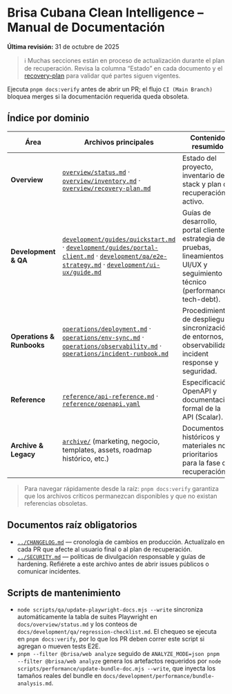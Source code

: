 # Brisa Cubana Clean Intelligence – Manual de Documentación

**Última revisión:** 31 de octubre de 2025

> ℹ️ Muchas secciones están en proceso de actualización durante el plan de recuperación. Revisa la columna “Estado” en cada documento y el [recovery-plan](overview/recovery-plan.md) para validar qué partes siguen vigentes.

Ejecuta `pnpm docs:verify` antes de abrir un PR; el flujo `CI (Main Branch)` bloquea merges si la documentación requerida queda obsoleta.

## Índice por dominio

| Área                      | Archivos principales                                                                                                                                                                                                                                                                    | Contenido resumido                                                                                                             |
| ------------------------- | --------------------------------------------------------------------------------------------------------------------------------------------------------------------------------------------------------------------------------------------------------------------------------------- | ------------------------------------------------------------------------------------------------------------------------------ |
| **Overview**              | [`overview/status.md`](overview/status.md) · [`overview/inventory.md`](overview/inventory.md) · [`overview/recovery-plan.md`](overview/recovery-plan.md)                                                                                                                                | Estado del proyecto, inventario del stack y plan de recuperación activo.                                                       |
| **Development & QA**      | [`development/guides/quickstart.md`](development/guides/quickstart.md) · [`development/guides/portal-client.md`](development/guides/portal-client.md) · [`development/qa/e2e-strategy.md`](development/qa/e2e-strategy.md) · [`development/ui-ux/guide.md`](development/ui-ux/guide.md) | Guías de desarrollo, portal cliente, estrategia de pruebas, lineamientos UI/UX y seguimiento técnico (performance, tech-debt). |
| **Operations & Runbooks** | [`operations/deployment.md`](operations/deployment.md) · [`operations/env-sync.md`](operations/env-sync.md) · [`operations/observability.md`](operations/observability.md) · [`operations/incident-runbook.md`](operations/incident-runbook.md)                                         | Procedimientos de despliegue, sincronización de entornos, observabilidad, incident response y seguridad.                       |
| **Reference**             | [`reference/api-reference.md`](reference/api-reference.md) · [`reference/openapi.yaml`](reference/openapi.yaml)                                                                                                                                                                         | Especificación OpenAPI y documentación formal de la API (Scalar).                                                              |
| **Archive & Legacy**      | [`archive/`](archive/) (marketing, negocio, templates, assets, roadmap histórico, etc.)                                                                                                                                                                                                 | Documentos históricos y materiales no prioritarios para la fase de recuperación.                                               |

> Para navegar rápidamente desde la raíz: `pnpm docs:verify` garantiza que los archivos críticos permanezcan disponibles y que no existan referencias obsoletas.

## Documentos raíz obligatorios

- [`../CHANGELOG.md`](../CHANGELOG.md) — cronología de cambios en producción. Actualízalo en cada PR que afecte al usuario final o al plan de recuperación.
- [`../SECURITY.md`](../SECURITY.md) — políticas de divulgación responsable y guías de hardening. Refiérete a este archivo antes de abrir issues públicos o comunicar incidentes.

## Scripts de mantenimiento

- `node scripts/qa/update-playwright-docs.mjs --write` sincroniza automáticamente la tabla de suites Playwright en `docs/overview/status.md` y los conteos de `docs/development/qa/regression-checklist.md`. El chequeo se ejecuta en `pnpm docs:verify`, por lo que los PR deben correr este script si agregan o mueven tests E2E.
- `pnpm --filter @brisa/web analyze` seguido de `ANALYZE_MODE=json pnpm --filter @brisa/web analyze` genera los artefactos requeridos por `node scripts/performance/update-bundle-doc.mjs --write`, que inyecta los tamaños reales del bundle en `docs/development/performance/bundle-analysis.md`.
